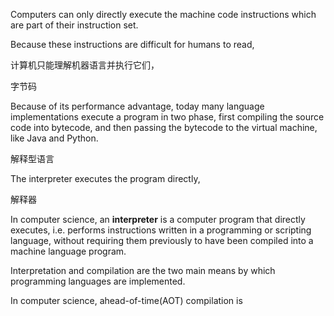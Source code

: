 Computers can only directly execute the machine code instructions which are part of their instruction set.

Because these instructions are difficult for humans to read, 

计算机只能理解机器语言并执行它们，

字节码

Because of its performance advantage, today many language implementations execute a program in two phase, first compiling the source code into bytecode, and then passing the bytecode to the virtual machine, like Java and Python.



解释型语言

The interpreter executes the program directly,

解释器

In computer science, an **interpreter** is a computer program that directly executes, i.e. performs instructions written in a programming or scripting language, without requiring them previously to have been compiled into a machine language program.

Interpretation and compilation are the two main means by which programming languages are implemented.

In computer science, ahead-of-time(AOT) compilation is 